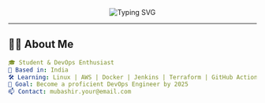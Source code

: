 <!-- Profile Banner -->
<div align="center">
  <img src="https://readme-typing-svg.herokuapp.com?font=Fira+Code&pause=1000&color=58A6FF&center=true&vCenter=true&width=500&lines=Hello+👋+I'm+Shaikh+Mubashir;DevOps+Learner+%7C+Cloud+Explorer;Welcome+to+my+GitHub+Profile!" alt="Typing SVG" />
</div>

---

## 👨‍💻 About Me

```yaml
🎓 Student & DevOps Enthusiast  
📍 Based in: India  
🛠️ Learning: Linux | AWS | Docker | Jenkins | Terraform | GitHub Actions  
🎯 Goal: Become a proficient DevOps Engineer by 2025  
📫 Contact: mubashir.your@email.com  
